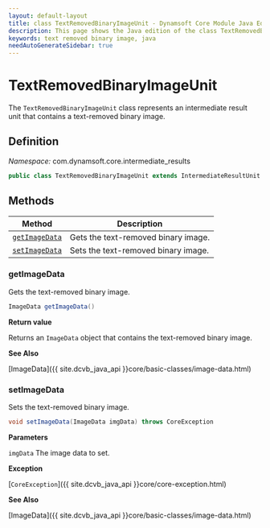 ```yaml
---
layout: default-layout
title: class TextRemovedBinaryImageUnit - Dynamsoft Core Module Java Edition API Reference
description: This page shows the Java edition of the class TextRemovedBinaryImageUnit in Dynamsoft Core Module.
keywords: text removed binary image, java
needAutoGenerateSidebar: true
---
```


# TextRemovedBinaryImageUnit

The `TextRemovedBinaryImageUnit` class represents an intermediate result unit that contains a text-removed binary image.

## Definition

*Namespace:* com.dynamsoft.core.intermediate_results

```java
public class TextRemovedBinaryImageUnit extends IntermediateResultUnit
```

## Methods

| Method               | Description |
|----------------------|-------------|
| [`getImageData`](#getimagedata) | Gets the text-removed binary image. |
| [`setImageData`](#setimagedata) | Sets the text-removed binary image. |

### getImageData

Gets the text-removed binary image.

```java
ImageData getImageData()
```

**Return value**

Returns an `ImageData` object that contains the text-removed binary image.

**See Also**

[ImageData]({{ site.dcvb_java_api }}core/basic-classes/image-data.html)

### setImageData

Sets the text-removed binary image.

```java
void setImageData(ImageData imgData) throws CoreException
```

**Parameters**

`imgData` The image data to set.

**Exception**

[`CoreException`]({{ site.dcvb_java_api }}core/core-exception.html)

**See Also**

[ImageData]({{ site.dcvb_java_api }}core/basic-classes/image-data.html)
